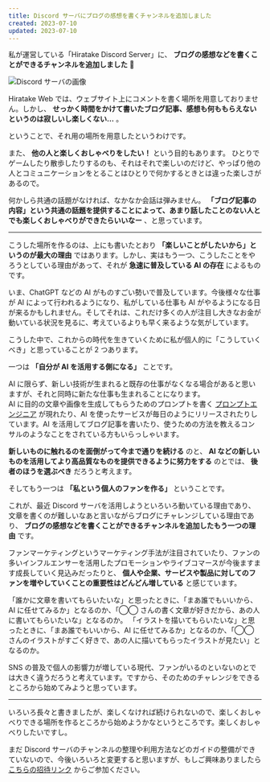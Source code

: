 ```yaml
---
title: Discord サーバにブログの感想を書くチャンネルを追加しました
created: 2023-07-10
updated: 2023-07-10
---
```


私が運営している「Hiratake Discord Server」に、 **ブログの感想などを書くことができるチャンネルを追加しました** 🎉

![Discord サーバの画像](48fd6ef7-6512-4b8b-7596-c93415f53300)

Hiratake Web では、ウェブサイト上にコメントを書く場所を用意しておりません。しかし、 **せっかく時間をかけて書いたブログ記事、感想も何ももらえないというのは寂しいし楽しくない…** 。

ということで、それ用の場所を用意したというわけです。

また、 **他の人と楽しくおしゃべりをしたい！** という目的もあります。
ひとりでゲームしたり散歩したりするのも、それはそれで楽しいのだけど、やっぱり他の人とコミュニケーションをとることはひとりで何かするときとは違った楽しさがあるので。

何かしら共通の話題がなければ、なかなか会話は弾みません。 **「ブログ記事の内容」という共通の話題を提供することによって、あまり話したことのない人とでも楽しくおしゃべりができたらいいなー** 、と思っています。

---

こうした場所を作るのは、上にも書いたとおり **「楽しいことがしたいから」というのが最大の理由** ではあります。しかし、実はもう一つ、こうしたことをやろうとしている理由があって、それが **急速に普及している AI の存在** によるものです。

いま、ChatGPT などの AI がものすごい勢いで普及しています。今後様々な仕事が AI によって行われるようになり、私がしている仕事も AI がやるようになる日が来るかもしれません。そしてそれは、これだけ多くの人が注目し大きなお金が動いている状況を見るに、考えているよりも早く来るような気がしています。

こうした中で、これからの時代を生きていくために私が個人的に「こうしていくべき」と思っていることが 2 つあります。

一つは **「自分が AI を活用する側になる」** ことです。

AI に限らず、新しい技術が生まれると既存の仕事がなくなる場合があると思いますが、それと同時に新たな仕事も生まれることになります。  
AI に目的の文章や画像を生成してもらうためのプロンプトを書く [プロンプトエンジニア](https://udemy.benesse.co.jp/data-science/ai/prompt-engineer.html) が現れたり、AI を使ったサービスが毎日のようにリリースされたりしています。AI を活用してブログ記事を書いたり、使うための方法を教えるコンサルのようなことをされている方もいらっしゃいます。

**新しいものに触れるのを面倒がって今まで通りを続ける** のと、 **AI などの新しいものを活用してより高品質なものを提供できるように努力をする** のとでは、 **後者のほうを選ぶべき** だろうと考えます。

そしてもう一つは **「私という個人のファンを作る」** ということです。

これが、最近 Discord サーバを活用しようといろいろ動いている理由であり、文章を書くのが難しいなあと言いながらブログにチャレンジしている理由であり、 **ブログの感想などを書くことができるチャンネルを追加したもう一つの理由** です。

ファンマーケティングというマーケティング手法が注目されていたり、ファンの多いインフルエンサーを活用したプロモーションやライブコマースが今後ますます成長していく見込みだったりと、 **個人や企業、サービスや製品に対してのファンを増やしていくことの重要性はどんどん増している** と感じています。

「誰かに文章を書いてもらいたいな」と思ったときに、「まあ誰でもいいから、AI に任せてみるか」となるのか、「◯◯ さんの書く文章が好きだから、あの人に書いてもらいたいな」となるのか。
「イラストを描いてもらいたいな」と思ったときに、「まあ誰でもいいから、AI に任せてみるか」となるのか、「◯◯ さんのイラストがすごく好きで、あの人に描いてもらったイラストが見たい」となるのか。

SNS の普及で個人の影響力が増している現代、ファンがいるのといないのとでは大きく違うだろうと考えています。ですから、そのためのチャレンジをできるところから始めてみようと思っています。

---

いろいろ長々と書きましたが、楽しくなければ続けられないので、楽しくおしゃべりできる場所を作るところから始めようかなというところです。楽しくおしゃべりしたいですし。

まだ Discord サーバのチャンネルの整理や利用方法などのガイドの整備ができていないので、今後いろいろと変更すると思いますが、もしご興味ありましたら [こちらの招待リンク](https://discord.gg/xu2ehn3) からご参加ください。
